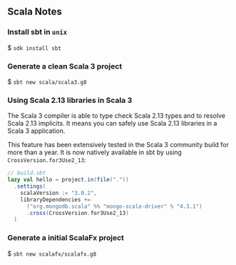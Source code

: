 ## Scala Notes

### Install sbt in `unix`

$ `sdk install sbt`

### Generate a clean Scala 3 project

$ `sbt new scala/scala3.g8`

### Using Scala 2.13 libraries in Scala 3

The Scala 3 compiler is able to type check Scala 2.13 types and to resolve Scala 2.13 implicits. It means you can safely use Scala 2.13 libraries in a Scala 3 application.

This feature has been extensively tested in the Scala 3 community build for more than a year. It is now natively available in sbt by using `CrossVersion.for3Use2_13`:

```scala
// build.sbt
lazy val hello = project.in(file("."))
  .settings(
    scalaVersion := "3.0.2",
    libraryDependencies += 
      ("org.mongodb.scala" %% "mongo-scala-driver" % "4.3.1")
      .cross(CrossVersion.for3Use2_13)
  )
```

### Generate a initial ScalaFx project

$ `sbt new scalafx/scalafx.g8`
